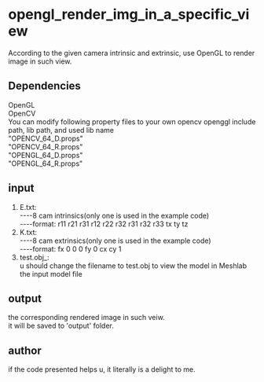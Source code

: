# opengl_render_img_in_a_specific_view
According to the given camera intrinsic and extrinsic, use OpenGL to render image in such view. 

## Dependencies
OpenGL  
OpenCV  
You can modify following property files to your own opencv openggl include path, lib path, and used lib name  
"OPENCV_64_D.props\"   
"OPENCV_64_R.props\"  
"OPENGL_64_D.props\"  
"OPENGL_64_R.props\"  


## input 
1. E.txt:  
----8 cam intrinsics(only one is used in the example code)  
----format: r11 r21 r31 r12 r22 r32 r31 r32 r33 tx ty tz  
2. K.txt:  
----8 cam extrinsics(only one is used in the example code)  
----format: fx 0 0 0 fy 0 cx cy 1   
3. test.obj_:  
u should change the filename to test.obj to view the model in Meshlab  
the input model file


## output
the corresponding rendered image in such veiw.  
it will be saved to 'output' folder.


## author
if the code presented helps u, it literally is a delight to me.  
